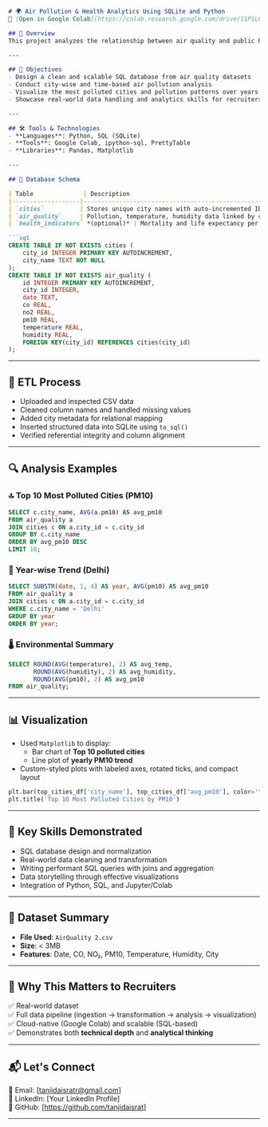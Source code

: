 ```markdown
# 🌍 Air Pollution & Health Analytics Using SQLite and Python  
🔗 [Open in Google Colab](https://colab.research.google.com/drive/11PSL0qJv6Snq4LiU4qAVSfvCpa89Z5pl?usp=sharing)

## 📌 Overview
This project analyzes the relationship between air quality and public health in urban environments using a structured data pipeline built with **SQLite** and **Python** in **Google Colab**. It involves building a relational database, cleaning and transforming raw CSV data, performing SQL-based analysis, and visualizing pollution trends and city-wise air quality.

---

## 🎯 Objectives
- Design a clean and scalable SQL database from air quality datasets
- Conduct city-wise and time-based air pollution analysis
- Visualize the most polluted cities and pollution patterns over years
- Showcase real-world data handling and analytics skills for recruiters

---

## 🛠️ Tools & Technologies
- **Languages**: Python, SQL (SQLite)
- **Tools**: Google Colab, ipython-sql, PrettyTable
- **Libraries**: Pandas, Matplotlib

---

## 🧱 Database Schema

| Table              | Description                                                  |
|-------------------|--------------------------------------------------------------|
| `cities`          | Stores unique city names with auto-incremented ID            |
| `air_quality`     | Pollution, temperature, humidity data linked by city_id      |
| `health_indicators` *(optional)* | Mortality and life expectancy per city per year |

```sql
CREATE TABLE IF NOT EXISTS cities (
    city_id INTEGER PRIMARY KEY AUTOINCREMENT,
    city_name TEXT NOT NULL
);
CREATE TABLE IF NOT EXISTS air_quality (
    id INTEGER PRIMARY KEY AUTOINCREMENT,
    city_id INTEGER,
    date TEXT,
    co REAL,
    no2 REAL,
    pm10 REAL,
    temperature REAL,
    humidity REAL,
    FOREIGN KEY(city_id) REFERENCES cities(city_id)
);
```

---

## 🔄 ETL Process
- Uploaded and inspected CSV data
- Cleaned column names and handled missing values
- Added city metadata for relational mapping
- Inserted structured data into SQLite using `to_sql()`
- Verified referential integrity and column alignment

---

## 🔍 Analysis Examples

### 🔝 Top 10 Most Polluted Cities (PM10)
```sql
SELECT c.city_name, AVG(a.pm10) AS avg_pm10
FROM air_quality a
JOIN cities c ON a.city_id = c.city_id
GROUP BY c.city_name
ORDER BY avg_pm10 DESC
LIMIT 10;
```

### 📆 Year-wise Trend (Delhi)
```sql
SELECT SUBSTR(date, 1, 4) AS year, AVG(pm10) AS avg_pm10
FROM air_quality a
JOIN cities c ON a.city_id = c.city_id
WHERE c.city_name = 'Delhi'
GROUP BY year
ORDER BY year;
```

### 🌡️ Environmental Summary
```sql
SELECT ROUND(AVG(temperature), 2) AS avg_temp, 
       ROUND(AVG(humidity), 2) AS avg_humidity,
       ROUND(AVG(pm10), 2) AS avg_pm10
FROM air_quality;
```

---

## 📊 Visualization

- Used `Matplotlib` to display:
  - Bar chart of **Top 10 polluted cities**
  - Line plot of **yearly PM10 trend**
- Custom-styled plots with labeled axes, rotated ticks, and compact layout

```python
plt.bar(top_cities_df['city_name'], top_cities_df['avg_pm10'], color='tomato')
plt.title('Top 10 Most Polluted Cities by PM10')
```

---

## 🧠 Key Skills Demonstrated

- SQL database design and normalization
- Real-world data cleaning and transformation
- Writing performant SQL queries with joins and aggregation
- Data storytelling through effective visualizations
- Integration of Python, SQL, and Jupyter/Colab

---

## 📁 Dataset Summary
- **File Used**: `AirQuality 2.csv`  
- **Size**: < 3MB  
- **Features**: Date, CO, NO₂, PM10, Temperature, Humidity, City

---

## 🚀 Why This Matters to Recruiters
✅ Real-world dataset  
✅ Full data pipeline (ingestion → transformation → analysis → visualization)  
✅ Cloud-native (Google Colab) and scalable (SQL-based)  
✅ Demonstrates both **technical depth** and **analytical thinking**

---

## 📬 Let's Connect
📧 Email: [tanjidaisratr@gmail.com]  
🔗 LinkedIn: [Your LinkedIn Profile]  
🐍 GitHub: [https://github.com/tanjidaisrat]

---
